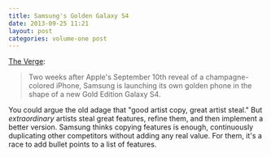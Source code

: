 ```yaml
---
title: Samsung's Golden Galaxy S4
date: 2013-09-25 11:21
layout: post
categories: volume-one post
---
```



[The Verge](http://www.theverge.com/2013/9/25/4769086/samsung-counters-iphone-5s-with-a-golden-galaxy-s4):

> Two weeks after Apple's September 10th reveal of a champagne-colored iPhone, Samsung is launching its own golden phone in the shape of a new Gold Edition Galaxy S4.

You could argue the old adage that "good artist copy, great artist steal." But _extraordinary_ artists steal great features, refine them, and then implement a better version. Samsung thinks copying features is enough, continuously duplicating other competitors without adding any real value. For them, it's a race to add bullet points to a list of features.
